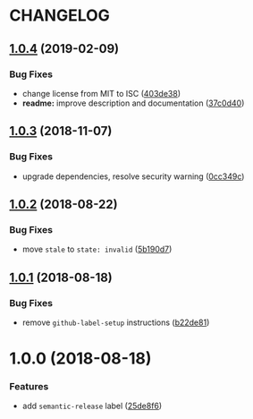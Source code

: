 # CHANGELOG

## [1.0.4](https://github.com/seantrane/github-label-presets/compare/v1.0.3...v1.0.4) (2019-02-09)


### Bug Fixes

* change license from MIT to ISC ([403de38](https://github.com/seantrane/github-label-presets/commit/403de38))
* **readme:** improve description and documentation ([37c0d40](https://github.com/seantrane/github-label-presets/commit/37c0d40))

## [1.0.3](https://github.com/seantrane/github-label-presets/compare/v1.0.2...v1.0.3) (2018-11-07)


### Bug Fixes

* upgrade dependencies, resolve security warning ([0cc349c](https://github.com/seantrane/github-label-presets/commit/0cc349c))

## [1.0.2](https://github.com/seantrane/github-label-presets/compare/v1.0.1...v1.0.2) (2018-08-22)


### Bug Fixes

* move `stale` to `state: invalid` ([5b190d7](https://github.com/seantrane/github-label-presets/commit/5b190d7))

## [1.0.1](https://github.com/seantrane/github-label-presets/compare/v1.0.0...v1.0.1) (2018-08-18)


### Bug Fixes

* remove `github-label-setup` instructions ([b22de81](https://github.com/seantrane/github-label-presets/commit/b22de81))

# 1.0.0 (2018-08-18)


### Features

* add `semantic-release` label ([25de8f6](https://github.com/seantrane/github-label-presets/commit/25de8f6))
